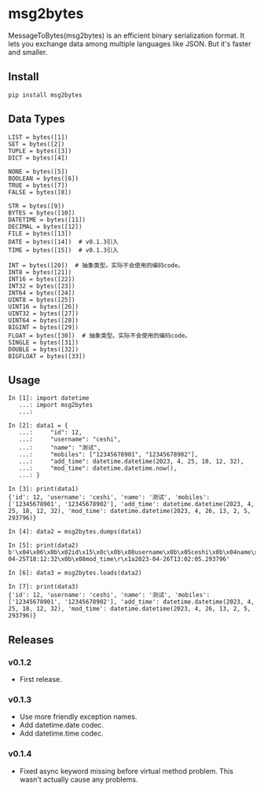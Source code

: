 # msg2bytes

MessageToBytes(msg2bytes) is an efficient binary serialization format. It lets you exchange data among multiple languages like JSON. But it's faster and smaller.

## Install

```
pip install msg2bytes
```

## Data Types

```
LIST = bytes([1])
SET = bytes([2])
TUPLE = bytes([3])
DICT = bytes([4])

NONE = bytes([5])
BOOLEAN = bytes([6])
TRUE = bytes([7])
FALSE = bytes([8])

STR = bytes([9])
BYTES = bytes([10])
DATETIME = bytes([11])
DECIMAL = bytes([12])
FILE = bytes([13])
DATE = bytes([14])  # v0.1.3引入
TIME = bytes([15])  # v0.1.3引入

INT = bytes([20])  # 抽象类型。实际不会使用的编码code。
INT8 = bytes([21])
INT16 = bytes([22])
INT32 = bytes([23])
INT64 = bytes([24])
UINT8 = bytes([25])
UINT16 = bytes([26])
UINT32 = bytes([27])
UINT64 = bytes([28])
BIGINT = bytes([29])
FLOAT = bytes([30])  # 抽象类型。实际不会使用的编码code。
SINGLE = bytes([31])
DOUBLE = bytes([32])
BIGFLOAT = bytes([33])
```

## Usage

```
In [1]: import datetime
   ...: import msg2bytes
   ...: 

In [2]: data1 = {
   ...:     "id": 12,
   ...:     "username": "ceshi",
   ...:     "name": "测试",
   ...:     "mobiles": ["12345678901", "12345678902"],
   ...:     "add_time": datetime.datetime(2023, 4, 25, 18, 12, 32),
   ...:     "mod_time": datetime.datetime.now(),
   ...: }

In [3]: print(data1)
{'id': 12, 'username': 'ceshi', 'name': '测试', 'mobiles': ['12345678901', '12345678902'], 'add_time': datetime.datetime(2023, 4, 25, 18, 12, 32), 'mod_time': datetime.datetime(2023, 4, 26, 13, 2, 5, 293796)}

In [4]: data2 = msg2bytes.dumps(data1)

In [5]: print(data2)
b'\x04\x06\x0b\x02id\x15\x0c\x0b\x08username\x0b\x05ceshi\x0b\x04name\x0b\x06\xe6\xb5\x8b\xe8\xaf\x95\x0b\x07mobiles\x01\x02\x0b\x0b12345678901\x0b\x0b12345678902\x0b\x08add_time\r\x132023-04-25T18:12:32\x0b\x08mod_time\r\x1a2023-04-26T13:02:05.293796'

In [6]: data3 = msg2bytes.loads(data2)

In [7]: print(data3)
{'id': 12, 'username': 'ceshi', 'name': '测试', 'mobiles': ['12345678901', '12345678902'], 'add_time': datetime.datetime(2023, 4, 25, 18, 12, 32), 'mod_time': datetime.datetime(2023, 4, 26, 13, 2, 5, 293796)}
```
## Releases

### v0.1.2

- First release.

### v0.1.3

- Use more friendly exception names.
- Add datetime.date codec.
- Add datetime.time codec.

### v0.1.4

- Fixed async keyword missing before virtual method problem. This wasn't actually cause any problems.
